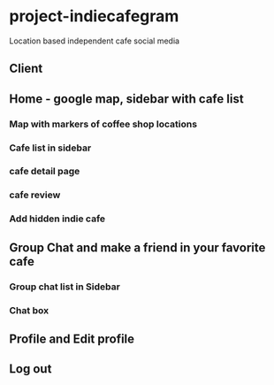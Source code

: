 # project-indiecafegram

Location based independent cafe social media

## Client

## Home - google map, sidebar with cafe list

### Map with markers of coffee shop locations

### Cafe list in sidebar

### cafe detail page

### cafe review

### Add hidden indie cafe

## Group Chat and make a friend in your favorite cafe

### Group chat list in Sidebar

### Chat box

## Profile and Edit profile

## Log out
